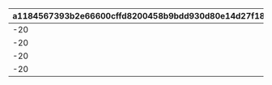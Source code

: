 |a1184567393b2e66600cffd8200458b9bdd930d80e14d27f18752f539a547025|d8c36d798d5f1693905beba3214ed20e5496c2694dce966d04320eae590df3c6|a85bbd2827bba05cc9114c73a7001938a7a78f71440505b2266c782555f2c1e4|18038c9ba875e588d013ee1296a22c404aa92fa0fd1ee6d22d06f324b0a54368|
| --- | --- | --- | --- |
|-20|802100240|1|0|
|-20|802100241|1|-80|
|-20|802100244|1|0|
|-20|802100245|1|0|